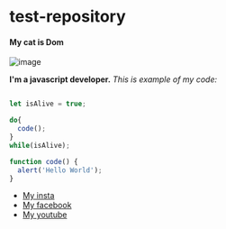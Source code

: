# test-repository

#### My cat is Dom

![image](https://user-images.githubusercontent.com/122685108/212479618-33c10db1-c187-4417-9eb9-d11969eef4f5.png)

**I'm a javascript developer.**
*This is example of my code:*

```javascript

let isAlive = true;

do{ 
  code();
}
while(isAlive);

function code() {
  alert('Hello World');
}
```
- [My insta](https://www.instagram.com/)
- [My facebook](https://www.facebook.com/)
- [My youtube](https://www.youtube.com/)
